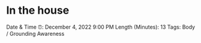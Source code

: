 # In the house

Date & Time ⏰: December 4, 2022 9:00 PM
Length (Minutes): 13
Tags: Body / Grounding Awareness